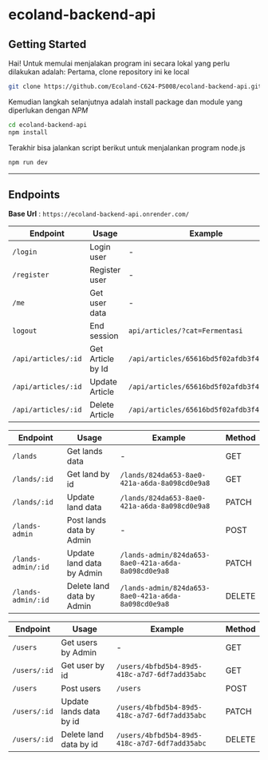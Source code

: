 # ecoland-backend-api

## Getting Started

Hai! Untuk memulai menjalakan program ini secara lokal yang perlu dilakukan adalah:
Pertama, clone repository ini ke local

```bash
git clone https://github.com/Ecoland-C624-PS008/ecoland-backend-api.git
```

Kemudian langkah selanjutnya adalah install package dan module yang diperlukan dengan *NPM*

```bash
cd ecoland-backend-api
npm install
```
Terakhir bisa jalankan script berikut untuk menjalankan program node.js

```bash
npm run dev
```

---

## Endpoints

**Base Url** :  `https://ecoland-backend-api.onrender.com/`

| Endpoint | Usage | Example | Method |
|----------|-------|---------|----------|
| `/login` | Login user | - |  POST  |
| `/register` | Register user | - |  POST   |
| `/me` | Get user data  | - |  GET   |
| `logout` | End session | `api/articles/?cat=Fermentasi` |  DELETE   |
| `/api/articles/:id` | Get Article by Id | `/api/articles/65616bd5f02afdb3f4f95a01` |   GET  |
| `/api/articles/:id` | Update Article | `/api/articles/65616bd5f02afdb3f4f95a01` |  PUT  |
| `/api/articles/:id` | Delete Article | `/api/articles/65616bd5f02afdb3f4f95a01` |  DELETE  |

| Endpoint | Usage | Example | Method |
|----------|-------|---------|----------|
| `/lands` | Get lands data | - |  GET  |
| `/lands/:id` | Get land by id | `/lands/824da653-8ae0-421a-a6da-8a098cd0e9a8` |  GET   |
| `/lands/:id` | Update land data  | `/lands/824da653-8ae0-421a-a6da-8a098cd0e9a8` |  PATCH   |
| `/lands-admin` | Post lands data by Admin | - |  POST   |
| `/lands-admin/:id` | Update land data by Admin | `/lands-admin/824da653-8ae0-421a-a6da-8a098cd0e9a8` |   PATCH  |
| `/lands-admin/:id` | Delete land data by Admin | `/lands-admin/824da653-8ae0-421a-a6da-8a098cd0e9a8` |  DELETE  |

| Endpoint | Usage | Example | Method |
|----------|-------|---------|----------|
| `/users` | Get users by Admin | - |  GET  |
| `/users/:id` | Get user by id | `/users/4bfbd5b4-89d5-418c-a7d7-6df7add35abc` |  GET   |
| `/users` | Post users  | `/users` |  POST   |
| `/users/:id` | Update lands data by id | `/users/4bfbd5b4-89d5-418c-a7d7-6df7add35abc` |  PATCH   |
| `/users/:id` | Delete land data by id | `/users/4bfbd5b4-89d5-418c-a7d7-6df7add35abc` |   DELETE  |
